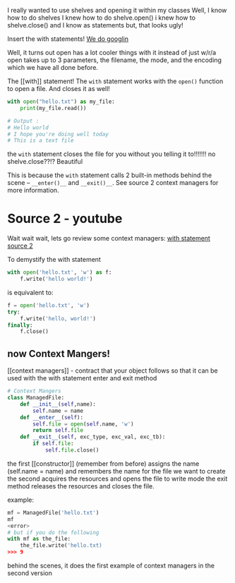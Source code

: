 I really wanted to use shelves and opening it within my classes
Well, I know how to do shelves
I knew how to do shelve.open()
i knew how to shelve.close()
and I know as statements
but, that looks ugly!

Insert the with statements!
[We do googlin](https://www.freecodecamp.org/news/with-open-in-python-with-statement-syntax-example/)

Well, it turns out open has a lot cooler things with it instead of just w/r/a
open takes up to 3 parameters, the filename, the mode, and the encoding which we have all done before.


The [[with]] statement!
The `with` statement works with the `open()` function to open a file.
And closes it as well!
```python
with open("hello.txt") as my_file:
    print(my_file.read())

# Output : 
# Hello world
# I hope you're doing well today
# This is a text file
```


the `with` statement closes the file for you without you telling it to!!!!!!!
 no shelve.close??!?
Beautiful


This is because the `with` statement calls 2 built-in methods behind the scene – `__enter()__` and `__exit()__`. See source 2 context managers for more information.

# Source 2 - youtube
Wait wait wait, lets go review some context managers: [with statement source 2](https://www.youtube.com/watch?v=iba-I4CrmyA)

To demystify the with statement
```python
with open('hello.txt', 'w') as f:
	f.write('hello world!')
```
is equivalent to:
```python
f = open('hello.txt', 'w')
try:
	f.write('hello, world!')
finally:
	f.close()
```

## now Context Mangers!
[[context managers]] - contract that your object follows so that it can be used with the with statement
enter and exit method
```python
# Context Mangers
class ManagedFile:
	def __init__(self,name):
		self.name = name
	def __enter__(self):
		self.file = open(self.name, 'w')
		return self.file
	def __exit__(self, exc_type, exc_val, exc_tb):
		if self.file:
			self.file.close()
```
the first [[constructor]]  (remember from before) assigns the name (self.name = name) and remembers the name for the file we want to create
the second acquires the resources and opens the file to write mode
the exit method releases the resources and closes the file. 

example:
```python
mf = ManagedFile('hello.txt')
mf
<error>
# but if you do the following
with mf as the_file:
	the_file.write('hello.txt)
>>> 9
```
behind the scenes, it does the first example of context managers in the second version

